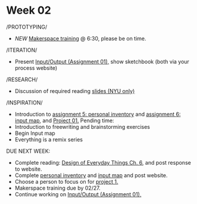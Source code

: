 # Week 02


/PROTOTYPING/
* *NEW* [Makerspace training](http://vgb1.hosting.nyu.edu/) @ 6:30, please be on time.

/ITERATION/
* Present [Input/Output (Assignment 01),](constant_inputoutput.md) show sketchbook (both via your process website)

/RESEARCH/
* Discussion of required reading [slides (NYU only)](https://docs.google.com/presentation/d/1zh6kZnwivRU8b7YqxYYEQ4Cq6IBgN7gWvsZ43cfaP4w/edit?usp=sharing) 

/INSPIRATION/
* Introduction to [assignment 5: personal inventory](personal_inventory.md) and [assignment 6: input map](input_map.md), and [Project 01.](creative_process.md) 
Pending time:
* Introduction to freewriting and brainstorming exercises
* Begin Input map
* Everything is a remix series

DUE NEXT WEEK: 
* Complete reading: [Design of Everyday Things Ch. 6](https://getit.library.nyu.edu/go/9468608), and post response to website. 
* Complete [personal inventory](personal_inventory.md) and [input map](input_map.md) and post website. 
* Choose a person to focus on for [project 1.](creative_process.md) 
* Makerspace training due by 02/27.
* Continue working on [Input/Output (Assignment 01),](constant_inputoutput.md) 

